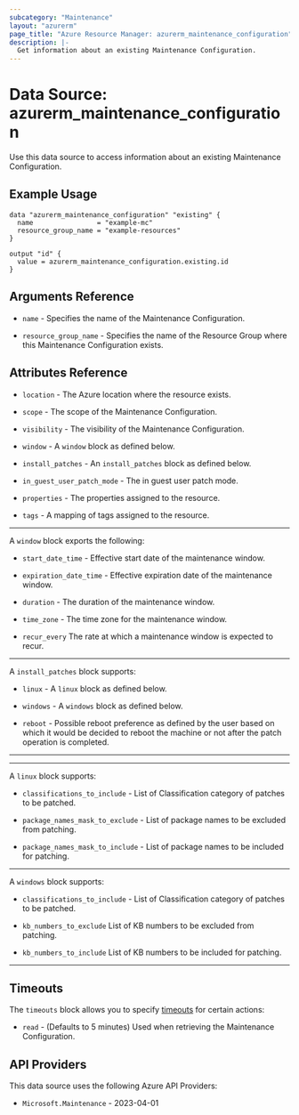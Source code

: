 ```yaml
---
subcategory: "Maintenance"
layout: "azurerm"
page_title: "Azure Resource Manager: azurerm_maintenance_configuration"
description: |-
  Get information about an existing Maintenance Configuration.
---
```


# Data Source: azurerm_maintenance_configuration

Use this data source to access information about an existing Maintenance Configuration.

## Example Usage

```hcl
data "azurerm_maintenance_configuration" "existing" {
  name                = "example-mc"
  resource_group_name = "example-resources"
}

output "id" {
  value = azurerm_maintenance_configuration.existing.id
}
```

## Arguments Reference

* `name` - Specifies the name of the Maintenance Configuration.

* `resource_group_name` - Specifies the name of the Resource Group where this Maintenance Configuration exists.

## Attributes Reference

* `location` - The Azure location where the resource exists.

* `scope` - The scope of the Maintenance Configuration.

* `visibility` - The visibility of the Maintenance Configuration.

* `window` - A `window` block as defined below.

* `install_patches` -  An `install_patches` block as defined below.

* `in_guest_user_patch_mode` -  The in guest user patch mode.

* `properties` - The properties assigned to the resource.

* `tags` - A mapping of tags assigned to the resource.

---

A `window` block exports the following:

* `start_date_time` - Effective start date of the maintenance window.

* `expiration_date_time` - Effective expiration date of the maintenance window.

* `duration` - The duration of the maintenance window.

* `time_zone` - The time zone for the maintenance window.

* `recur_every` The rate at which a maintenance window is expected to recur.

---

A `install_patches` block supports:

* `linux` - A `linux` block as defined below. 

* `windows` - A `windows` block as defined below. 

* `reboot` - Possible reboot preference as defined by the user based on which it would be decided to reboot the machine or not after the patch operation is completed.

---


---

A `linux` block supports:

* `classifications_to_include` - List of Classification category of patches to be patched. 

* `package_names_mask_to_exclude` - List of package names to be excluded from patching.

* `package_names_mask_to_include` - List of package names to be included for patching.

---

A `windows` block supports:

* `classifications_to_include` - List of Classification category of patches to be patched.

* `kb_numbers_to_exclude` List of KB numbers to be excluded from patching.

* `kb_numbers_to_include` List of KB numbers to be included for patching.

---

## Timeouts

The `timeouts` block allows you to specify [timeouts](https://developer.hashicorp.com/terraform/language/resources/configure#define-operation-timeouts) for certain actions:

* `read` - (Defaults to 5 minutes) Used when retrieving the Maintenance Configuration.

## API Providers
<!-- This section is generated, changes will be overwritten -->
This data source uses the following Azure API Providers:

* `Microsoft.Maintenance` - 2023-04-01
